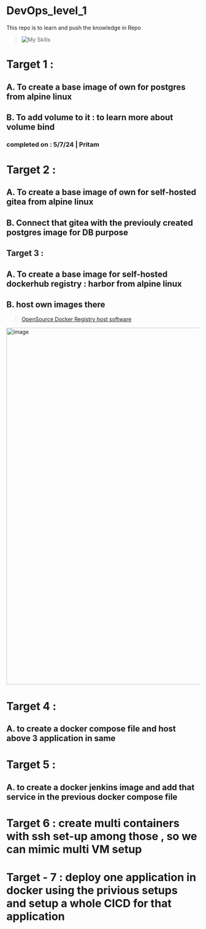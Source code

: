 # DevOps_level_1
This repo is to learn and push the knowledge in Repo
> ![My Skills](https://go-skill-icons.vercel.app/api/icons?i=linux,docker,kubernetes,bash,postgres,git,github,gitea,jenkins,harbor&perline=4)


<!--[![My Skills](https://skillicons.dev/icons?i=linux,docker,kubernetes,bash,postgres,git,github,jenkins,harbor)](https://skillicons.dev)-->

# Target 1 :
## A. To create a base image of own for postgres from alpine linux
## B. To add volume to it : to learn more about volume bind
### completed on : 5/7/24 | Pritam

# Target 2 : 
## A. To create a base image of own for self-hosted gitea from alpine linux
## B. Connect that gitea with the previouly created postgres image for DB purpose

## Target 3 : 
## A. To create a base image for self-hosted dockerhub registry : harbor from alpine linux
## B. host own images there
> [OpenSource Docker Registry host software](https://github.com/goharbor/harbor)
<img width="930" alt="image" src="https://github.com/DevOpsBrothers/DevOps_level_1/assets/49076359/760b3999-5642-49b2-9f7c-02d20c4ae941">

# Target 4 : 
## A. to create a docker compose file and host above 3 application in same 

# Target 5 : 
## A. to create a docker jenkins image and add that service in the previous docker compose file

# Target 6 : create multi containers with ssh set-up among those , so we can mimic multi VM setup 

# Target - 7 : deploy one application in docker using the privious setups and setup a whole CICD for that application
